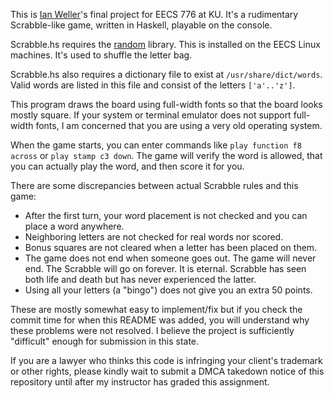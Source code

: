 This is [Ian Weller](https://github.com/ianweller)'s final project for EECS 776 at KU.
It's a rudimentary Scrabble-like game, written in Haskell, playable on the console.

Scrabble.hs requires the [random](http://hackage.haskell.org/package/random) library.
This is installed on the EECS Linux machines. It's used to shuffle the letter bag.

Scrabble.hs also requires a dictionary file to exist at `/usr/share/dict/words`.
Valid words are listed in this file and consist of the letters `['a'..'z']`.

This program draws the board using full-width fonts so that the board looks
mostly square. If your system or terminal emulator does not support full-width
fonts, I am concerned that you are using a very old operating system.

When the game starts, you can enter commands like `play function f8 across` or
`play stamp c3 down`. The game will verify the word is allowed, that you can
actually play the word, and then score it for you.

There are some discrepancies between actual Scrabble rules and this game:
* After the first turn, your word placement is not checked and you can place
  a word anywhere.
* Neighboring letters are not checked for real words nor scored.
* Bonus squares are not cleared when a letter has been placed on them.
* The game does not end when someone goes out. The game will never end. The
  Scrabble will go on forever. It is eternal. Scrabble has seen both life and
  death but has never experienced the latter.
* Using all your letters (a "bingo") does not give you an extra 50 points.

These are mostly somewhat easy to implement/fix but if you check the commit
time for when this README was added, you will understand why these problems
were not resolved. I believe the project is sufficiently "difficult" enough
for submission in this state.

If you are a lawyer who thinks this code is infringing your client's trademark
or other rights, please kindly wait to submit a DMCA takedown notice of this
repository until after my instructor has graded this assignment.
